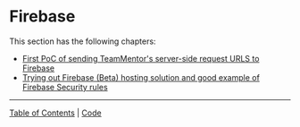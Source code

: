 # Firebase

This section has the following chapters:

* [First PoC of sending TeamMentor's server-side request URLS to Firebase](/manuscript/C3_Firebase-firstpocofsendingteammentorsserversiderequesturlstofirebaseandseeingitinrealtimeinanangularjspage.md)
* [Trying out Firebase (Beta) hosting solution and good example of Firebase Security rules](/manuscript/C3_Firebase-tryingoutfirebasebetahostingsolutionandgoodexampleoffirebasesecurityrules.md)





- - - - 
[Table of Contents](../Table_of_contents.md) | [Code](../Code)